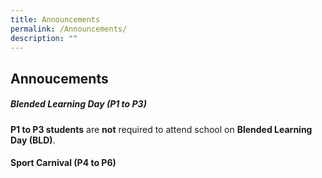 ```yaml
---
title: Announcements
permalink: /Announcements/
description: ""
---
```

## Annoucements

      
##### **Blended Learning Day (P1 to P3)**

**P1 to P3 students** are **not** required to attend school on **Blended Learning Day (BLD)**. 


#### **Sport Carnival (P4 to P6)**



